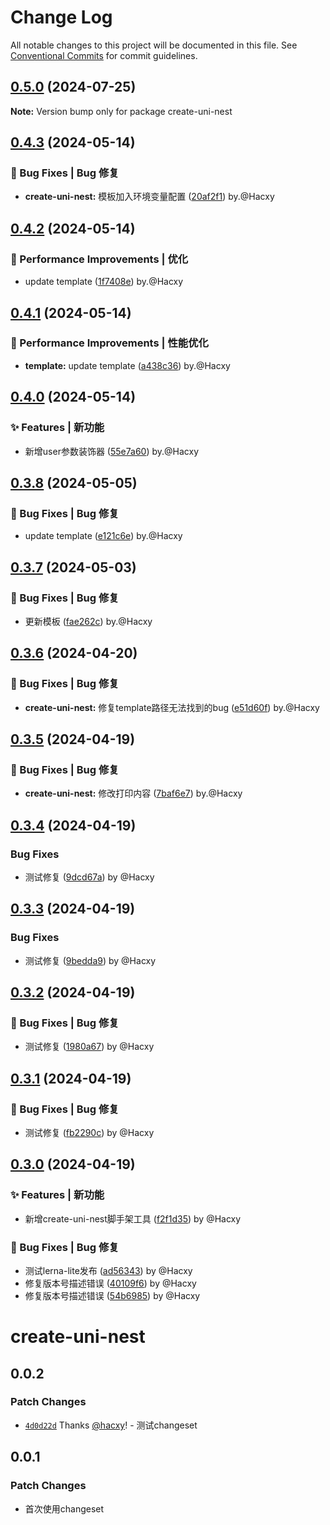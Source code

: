 # Change Log

All notable changes to this project will be documented in this file.
See [Conventional Commits](https://conventionalcommits.org) for commit guidelines.

## [0.5.0](https://github.com/coverjs/uni-nest/compare/v0.4.3...v0.5.0) (2024-07-25)

**Note:** Version bump only for package create-uni-nest

## [0.4.3](https://github.com/hacxy/uni-nest/compare/v0.4.2...v0.4.3) (2024-05-14)

### 🐛 Bug Fixes | Bug 修复

* **create-uni-nest:** 模板加入环境变量配置 ([20af2f1](https://github.com/hacxy/uni-nest/commit/20af2f139966169abaa8d90720df42cfda3f9f2a)) by.@Hacxy

## [0.4.2](https://github.com/hacxy/uni-nest/compare/v0.4.1...v0.4.2) (2024-05-14)

### 🚀 Performance Improvements | 优化

* update template ([1f7408e](https://github.com/hacxy/uni-nest/commit/1f7408e05851d6d2f05933dcd6b84477c06ecbc6)) by.@Hacxy

## [0.4.1](https://github.com/hacxy/uni-nest/compare/v0.4.0...v0.4.1) (2024-05-14)

### 🚀 Performance Improvements | 性能优化

* **template:** update template ([a438c36](https://github.com/hacxy/uni-nest/commit/a438c3668c96b221aeb64d1176b1f7e258c7e768)) by.@Hacxy

## [0.4.0](https://github.com/hacxy/uni-nest/compare/v0.3.8...v0.4.0) (2024-05-14)

### ✨ Features | 新功能

* 新增user参数装饰器 ([55e7a60](https://github.com/hacxy/uni-nest/commit/55e7a60e69ea4b038d61b746ea9b053383fb4eba)) by.@Hacxy

## [0.3.8](https://github.com/hacxy/uni-nest/compare/v0.3.7...v0.3.8) (2024-05-05)

### 🐛 Bug Fixes | Bug 修复

* update template ([e121c6e](https://github.com/hacxy/uni-nest/commit/e121c6eb9eb2aa77da7960d4baad4b71addb8f57)) by.@Hacxy

## [0.3.7](https://github.com/hacxy/uni-nest/compare/v0.3.6...v0.3.7) (2024-05-03)

### 🐛 Bug Fixes | Bug 修复

* 更新模板 ([fae262c](https://github.com/hacxy/uni-nest/commit/fae262c949dd444394f1b34f035e0956084db1c1)) by.@Hacxy

## [0.3.6](https://github.com/hacxy/uni-nest/compare/v0.3.5...v0.3.6) (2024-04-20)

### 🐛 Bug Fixes | Bug 修复

* **create-uni-nest:** 修复template路径无法找到的bug ([e51d60f](https://github.com/hacxy/uni-nest/commit/e51d60f03573173b80de850d853e8d0ee196fcd8)) by.@Hacxy

## [0.3.5](https://github.com/hacxy/uni-nest/compare/v0.3.4...v0.3.5) (2024-04-19)

### 🐛 Bug Fixes | Bug 修复

* **create-uni-nest:** 修改打印内容 ([7baf6e7](https://github.com/hacxy/uni-nest/commit/7baf6e75edf01dcc39d393d0e843fecda49fabe9)) by.@Hacxy

## [0.3.4](https://github.com/hacxy/uni-nest/compare/v0.3.3...v0.3.4) (2024-04-19)

### Bug Fixes

* 测试修复 ([9dcd67a](https://github.com/hacxy/uni-nest/commit/9dcd67acd8ee7b5c7dc9bbe6e09963ed08b20157)) by @Hacxy

## [0.3.3](https://github.com/hacxy/uni-nest/compare/v0.3.2...v0.3.3) (2024-04-19)

### Bug Fixes

* 测试修复 ([9bedda9](https://github.com/hacxy/uni-nest/commit/9bedda9f956c81dad3b2bbd4184ea7c2cc787cce)) by @Hacxy

## [0.3.2](https://github.com/hacxy/uni-nest/compare/v0.3.1...v0.3.2) (2024-04-19)

### 🐛 Bug Fixes | Bug 修复

* 测试修复 ([1980a67](https://github.com/hacxy/uni-nest/commit/1980a674071f0cb831ea8b6b3711967e31c229a4)) by @Hacxy

## [0.3.1](https://github.com/hacxy/uni-nest/compare/v0.3.0...v0.3.1) (2024-04-19)

### 🐛 Bug Fixes | Bug 修复

* 测试修复 ([fb2290c](https://github.com/hacxy/uni-nest/commit/fb2290c241f44972d3b1debc5d4571bc279ad8b9)) by @Hacxy

## [0.3.0](https://github.com/hacxy/uni-nest/compare/v0.2.3...v0.3.0) (2024-04-19)

### ✨ Features | 新功能

* 新增create-uni-nest脚手架工具 ([f2f1d35](https://github.com/hacxy/uni-nest/commit/f2f1d351c1a22598440d7e282356120cb203a818)) by @Hacxy

### 🐛 Bug Fixes | Bug 修复

* 测试lerna-lite发布 ([ad56343](https://github.com/hacxy/uni-nest/commit/ad56343ef47ed206599278ceee914ca5b4013ab6)) by @Hacxy
* 修复版本号描述错误 ([40109f6](https://github.com/hacxy/uni-nest/commit/40109f60dba9279f2c277ae52bb69fc8ed11165c)) by @Hacxy
* 修复版本号描述错误 ([54b6985](https://github.com/hacxy/uni-nest/commit/54b6985455fbed244a07eadcf6c925c26400bc65)) by @Hacxy

# create-uni-nest

## 0.0.2

### Patch Changes

- [`4d0d22d`](https://github.com/hacxy/uni-nest/commit/4d0d22d29b13849b6faf64b644ebd2973377f5b4) Thanks [@hacxy](https://github.com/hacxy)! - 测试changeset

## 0.0.1

### Patch Changes

- 首次使用changeset
